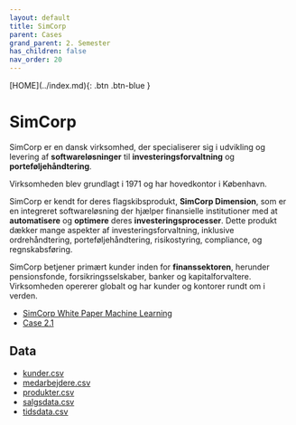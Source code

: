```yaml
---
layout: default
title: SimCorp
parent: Cases
grand_parent: 2. Semester
has_children: false
nav_order: 20
---
```


<span class="fs-1">
[HOME](../index.md){: .btn .btn-blue }
</span>

# SimCorp
SimCorp er en dansk virksomhed, der specialiserer sig i udvikling og levering af **softwareløsninger** til **investeringsforvaltning** og **porteføljehåndtering**.

Virksomheden blev grundlagt i 1971 og har hovedkontor i København.

SimCorp er kendt for deres flagskibsprodukt, **SimCorp Dimension**, som er en integreret softwareløsning der hjælper finansielle institutioner med at **automatisere** og **optimere** deres **investeringsprocesser**. Dette produkt dækker mange aspekter af investeringsforvaltning, inklusive ordrehåndtering, porteføljehåndtering, risikostyring, compliance, og regnskabsføring.

SimCorp betjener primært kunder inden for **finanssektoren**, herunder pensionsfonde, forsikringsselskaber, banker og kapitalforvaltere. Virksomheden opererer globalt og har kunder og kontorer rundt om i verden.

- [SimCorp White Paper Machine Learning](./SimCorp_Machine_learning_white_paper.pdf)
- [Case 2.1](./Case%202.1%20-%20SimCorp.pdf)

## Data
- [kunder.csv](./data/kunder.csv)
- [medarbejdere.csv](./data/medarbejdere.csv)
- [produkter.csv](./data/produkter.csv)
- [salgsdata.csv](./data/salgsdata.csv)
- [tidsdata.csv](./data/tidsdata.csv)
